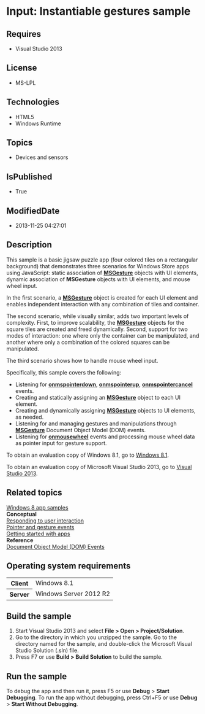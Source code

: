 # Input: Instantiable gestures sample
## Requires
* Visual Studio 2013
## License
* MS-LPL
## Technologies
* HTML5
* Windows Runtime
## Topics
* Devices and sensors
## IsPublished
* True
## ModifiedDate
* 2013-11-25 04:27:01
## Description

<div id="mainSection">
<p>This sample is a basic jigsaw puzzle app (four colored tiles on a rectangular background) that demonstrates three scenarios for Windows Store apps using JavaScript: static association of
<a href="http://msdn.microsoft.com/library/windows/apps/hh968249"><b>MSGesture</b></a> objects with UI elements, dynamic association of
<b>MSGesture</b> objects with UI elements, and mouse wheel input. </p>
<p>In the first scenario, a <a href="http://msdn.microsoft.com/library/windows/apps/hh968249">
<b>MSGesture</b></a> object is created for each UI element and enables independent interaction with any combination of tiles and container.
</p>
<p>The second scenario, while visually similar, adds two important levels of complexity. First, to improve scalability, the
<a href="http://msdn.microsoft.com/library/windows/apps/hh968249"><b>MSGesture</b></a> objects for the square tiles are created and freed dynamically. Second, support for two modes of interaction: one where only the container can be manipulated, and another
 where only a combination of the colored squares can be manipulated. </p>
<p>The third scenario shows how to handle mouse wheel input.</p>
<p>Specifically, this sample covers the following:</p>
<ul>
<li>Listening for <a href="http://msdn.microsoft.com/library/windows/apps/hh465891">
<b>onmspointerdown</b></a>, <a href="http://msdn.microsoft.com/library/windows/apps/hh465912">
<b>onmspointerup</b></a>, <a href="http://msdn.microsoft.com/library/windows/apps/hh868516">
<b>onmspointercancel</b></a> events. </li><li>Creating and statically assigning an <a href="http://msdn.microsoft.com/library/windows/apps/hh968249">
<b>MSGesture</b></a> object to each UI element. </li><li>Creating and dynamically assigning <a href="http://msdn.microsoft.com/library/windows/apps/hh968249">
<b>MSGesture</b></a> objects to UI elements, as needed. </li><li>Listening for and managing gestures and manipulations through <a href="http://msdn.microsoft.com/library/windows/apps/hh968249">
<b>MSGesture</b></a>&nbsp;Document Object Model (DOM) events. </li><li>Listening for <a href="http://msdn.microsoft.com/library/windows/apps/hh466023">
<b>onmousewheel</b></a> events and processing mouse wheel data as pointer input for gesture support.
</li></ul>
<p></p>
<p>To obtain an evaluation copy of Windows&nbsp;8.1, go to <a href="http://go.microsoft.com/fwlink/p/?linkid=301696">
Windows&nbsp;8.1</a>.</p>
<p>To obtain an evaluation copy of Microsoft Visual Studio&nbsp;2013, go to <a href="http://go.microsoft.com/fwlink/p/?linkid=301697">
Visual Studio&nbsp;2013</a>.</p>
<h2><a id="related_topics"></a>Related topics</h2>
<dl><dt><a href="http://go.microsoft.com/fwlink/p/?LinkID=227694">Windows 8 app samples</a>
</dt><dt><b>Conceptual</b> </dt><dt><a href="http://msdn.microsoft.com/library/windows/apps/hh700412">Responding to user interaction</a>
</dt><dt><a href="http://msdn.microsoft.com/library/windows/apps/hh673557">Pointer and gesture events</a>
</dt><dt><a href="http://msdn.microsoft.com/library/windows/apps/">Getting started with apps</a>
</dt><dt><b>Reference</b> </dt><dt><a href="http://msdn.microsoft.com/library/windows/apps/hh767307">Document Object Model (DOM) Events</a>
</dt></dl>
<h2>Operating system requirements</h2>
<table>
<tbody>
<tr>
<th>Client</th>
<td><dt>Windows&nbsp;8.1 </dt></td>
</tr>
<tr>
<th>Server</th>
<td><dt>Windows Server&nbsp;2012&nbsp;R2 </dt></td>
</tr>
</tbody>
</table>
<h2>Build the sample</h2>
<ol>
<li>Start Visual Studio&nbsp;2013 and select <b>File &gt; Open &gt; Project/Solution</b>.
</li><li>Go to the directory in which you unzipped the sample. Go to the directory named for the sample, and double-click the Microsoft Visual Studio Solution (.sln) file.
</li><li>Press F7 or use <b>Build &gt; Build Solution</b> to build the sample. </li></ol>
<h2>Run the sample</h2>
<p>To debug the app and then run it, press F5 or use <b>Debug</b> &gt; <b>Start Debugging</b>. To run the app without debugging, press Ctrl&#43;F5 or use
<b>Debug</b> &gt; <b>Start Without Debugging</b>.</p>
</div>
